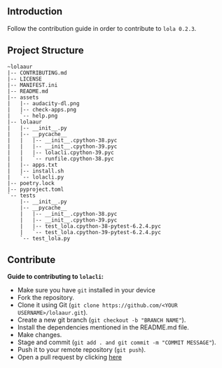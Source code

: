 ## Introduction

Follow the contribution guide in order to contribute to `lola 0.2.3`.

## Project Structure

```
~lolaaur
|-- CONTRIBUTING.md
|-- LICENSE
|-- MANIFEST.ini
|-- README.md
|-- assets
|   |-- audacity-dl.png
|   |-- check-apps.png
|   `-- help.png
|-- lolaaur
|   |-- __init__.py
|   |-- __pycache__
|   |   |-- __init__.cpython-38.pyc
|   |   |-- __init__.cpython-39.pyc
|   |   |-- lolacli.cpython-39.pyc
|   |   `-- runfile.cpython-38.pyc
|   |-- apps.txt
|   |-- install.sh
|   `-- lolacli.py
|-- poetry.lock
|-- pyproject.toml
`-- tests
    |-- __init__.py
    |-- __pycache__
    |   |-- __init__.cpython-38.pyc
    |   |-- __init__.cpython-39.pyc
    |   |-- test_lola.cpython-38-pytest-6.2.4.pyc
    |   `-- test_lola.cpython-39-pytest-6.2.4.pyc
    `-- test_lola.py

```

## Contribute

**Guide to contributing to `lolacli`:**

- Make sure you have `git` installed in your device
- Fork the repository.
- Clone it using Git (`git clone https://github.com/<YOUR USERNAME>/lolaaur.git`).
- Create a new git branch (`git checkout -b "BRANCH NAME"`).
- Install the dependencies mentioned in the README.md file.
- Make changes.
- Stage and commit (`git add . and git commit -m "COMMIT MESSAGE"`).
- Push it to your remote repository (`git push`).
- Open a pull request by clicking [here](https://github.com/arghyagod-coder/lolaaur/compare)